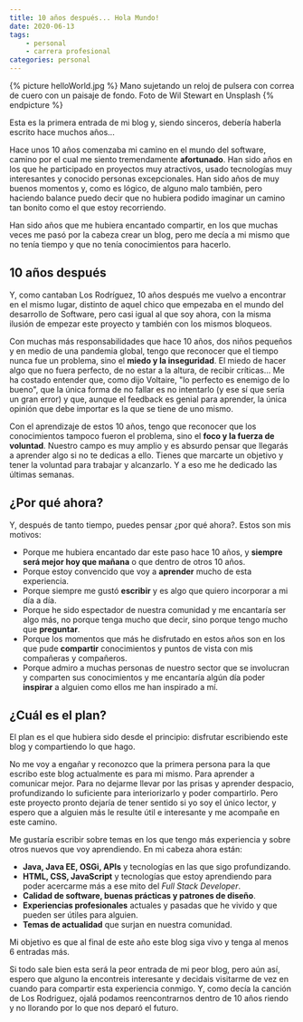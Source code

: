 ```yaml
---
title: 10 años después... Hola Mundo!
date: 2020-06-13
tags: 
    - personal
    - carrera profesional
categories: personal
---
```


{% picture helloWorld.jpg %}
Mano sujetando un reloj de pulsera con correa de cuero con un paisaje de fondo. Foto de Wil Stewart en Unsplash
{% endpicture %}

Esta es la primera entrada de mi blog y, siendo sinceros, debería haberla escrito hace muchos años...

Hace unos 10 años comenzaba mi camino en el mundo del software, camino por el cual me siento tremendamente **afortunado**. Han sido años en los que he participado en proyectos muy atractivos, usado tecnologías muy interesantes y conocido personas excepcionales. Han sido años de muy buenos momentos y, como es lógico, de alguno malo también, pero haciendo balance puedo decir que no hubiera podido imaginar un camino tan bonito como el que estoy recorriendo.

Han sido años que me hubiera encantado compartir, en los que muchas veces me pasó por la cabeza crear un blog, pero me decía a mi mismo que no tenía tiempo y que no tenía conocimientos para hacerlo.

<!-- more -->

## 10 años después

Y, como cantaban Los Rodríguez, 10 años después me vuelvo a encontrar en el mismo lugar, distinto de aquel chico que empezaba en el mundo del desarrollo de Software, pero casi igual al que soy ahora, con la misma ilusión de empezar este proyecto y también con los mismos bloqueos.

Con muchas más responsabilidades que hace 10 años, dos niños pequeños y en medio de una pandemia global, tengo que reconocer que el tiempo nunca fue un problema, sino el **miedo y la inseguridad**. El miedo de hacer algo que no fuera perfecto, de no estar a la altura, de recibir críticas... Me ha costado entender que, como dijo Voltaire, "lo perfecto es enemigo de lo bueno", que la única forma de no fallar es no intentarlo (y ese sí que sería un gran error) y que, aunque el feedback es genial para aprender, la única opinión que debe importar es la que se tiene de uno mismo.

Con el aprendizaje de estos 10 años, tengo que reconocer que los conocimientos tampoco fueron el problema, sino el **foco y la fuerza de voluntad**. Nuestro campo es muy amplio y es absurdo pensar que llegarás a aprender algo si no te dedicas a ello. Tienes que marcarte un objetivo y tener la voluntad para trabajar y alcanzarlo. Y a eso me he dedicado las últimas semanas.

## ¿Por qué ahora?

Y, después de tanto tiempo, puedes pensar ¿por qué ahora?. Estos son mis motivos:

- Porque me hubiera encantado dar este paso hace 10 años, y **siempre será mejor hoy que mañana** o que dentro de otros 10 años.
- Porque estoy convencido que voy a **aprender** mucho de esta experiencia.
- Porque siempre me gustó **escribir** y es algo que quiero incorporar a mi día a día.
- Porque he sido espectador de nuestra comunidad y me encantaría ser algo más, no porque tenga mucho que decir, sino porque tengo mucho que **preguntar**.
- Porque los momentos que más he disfrutado en estos años son en los que pude **compartir** conocimientos y puntos de vista con mis compañeras y compañeros.
- Porque admiro a muchas personas de nuestro sector que se involucran y comparten sus conocimientos y me encantaría algún día poder **inspirar** a alguien como ellos me han inspirado a mí.

## ¿Cuál es el plan?

El plan es el que hubiera sido desde el principio: disfrutar escribiendo este blog y compartiendo lo que hago.

No me voy a engañar y reconozco que la primera persona para la que escribo este blog actualmente es para mi mismo. Para aprender a comunicar mejor. Para no dejarme llevar por las prisas y aprender despacio, profundizando lo suficiente para interiorizarlo y poder compartirlo. Pero este proyecto pronto dejaría de tener sentido si yo soy el único lector, y espero que a alguien más le resulte útil e interesante y me acompañe en este camino.

Me gustaría escribir sobre temas en los que tengo más experiencia y sobre otros nuevos que voy aprendiendo. En mi cabeza ahora están:
- **Java, Java EE, OSGi, APIs** y tecnologías en las que sigo profundizando.
- **HTML, CSS, JavaScript** y tecnologías que estoy aprendiendo para poder acercarme más a ese mito del *Full Stack Developer*.
- **Calidad de software, buenas prácticas y patrones de diseño**.
- **Experiencias profesionales** actuales y pasadas que he vivido y que pueden ser útiles para alguien. 
- **Temas de actualidad** que surjan en nuestra comunidad.

Mi objetivo es que al final de este año este blog siga vivo y tenga al menos 6 entradas más.

Si todo sale bien esta será la peor entrada de mi peor blog, pero aún así, espero que alguno la encontreis interesante y decidais visitarme de vez en cuando para compartir esta experiencia conmigo. Y, como decía la canción de Los Rodriguez, ojalá podamos reencontrarnos dentro de 10 años riendo y no llorando por lo que nos deparó el futuro.

